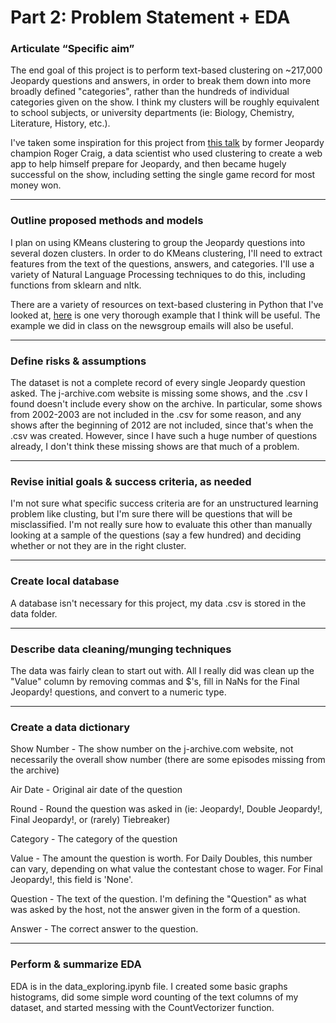 # Part 2: Problem Statement + EDA

### Articulate “Specific aim”
The end goal of this project is to perform text-based clustering on ~217,000 Jeopardy questions and answers, in order to break them down into more broadly defined "categories", rather than the hundreds of individual categories given on the show. I think my clusters will be roughly equivalent to school subjects, or university departments (ie: Biology, Chemistry, Literature, History, etc.).

I've taken some inspiration for this project from [this talk](https://vimeo.com/29001512) by former Jeopardy champion Roger Craig, a data scientist who used clustering to create a web app to help himself prepare for Jeopardy, and then became hugely successful on the show, including setting the single game record for most money won.

---

### Outline proposed methods and models
I plan on using KMeans clustering to group the Jeopardy questions into several dozen clusters. In order to do KMeans clustering, I'll need to extract features from the text of the questions, answers, and categories. I'll use a variety of Natural Language Processing techniques to do this, including functions from sklearn and nltk.

There are a variety of resources on text-based clustering in Python that I've looked at, [here](http://brandonrose.org/clustering) is one very thorough example that I think will be useful. The example we did in class on the newsgroup emails will also be useful.

---

### Define risks & assumptions
The dataset is not a complete record of every single Jeopardy question asked. The j-archive.com website is missing some shows, and the .csv I found doesn't include every show on the archive. In particular, some shows from 2002-2003 are not included in the .csv for some reason, and any shows after the beginning of 2012 are not included, since that's when the .csv was created. However, since I have such a huge number of questions already, I don't think these missing shows are that much of a problem.

---

### Revise initial goals & success criteria, as needed
I'm not sure what specific success criteria are for an unstructured learning problem like clusting, but I'm sure there will be questions that will be misclassified. I'm not really sure how to evaluate this other than manually looking at a sample of the questions (say a few hundred) and deciding whether or not they are in the right cluster.

---

### Create local database
A database isn't necessary for this project, my data .csv is stored in the data folder.

---

### Describe data cleaning/munging techniques
The data was fairly clean to start out with. All I really did was clean up the "Value" column by removing commas and $'s, fill in NaNs for the Final Jeopardy! questions, and convert to a numeric type.

---

### Create a data dictionary
Show Number - The show number on the j-archive.com website, not necessarily the overall show number (there are some episodes missing from the archive)

Air Date - Original air date of the question

Round - Round the question was asked in (ie: Jeopardy!, Double Jeopardy!, Final Jeopardy!, or (rarely) Tiebreaker)

Category - The category of the question

Value - The amount the question is worth. For Daily Doubles, this number can vary, depending on what value the contestant chose to wager. For Final Jeopardy!, this field is 'None'.

Question - The text of the question. I'm defining the "Question" as what was asked by the host, not the answer given in the form of a question.

Answer - The correct answer to the question.

---

### Perform & summarize EDA
EDA is in the data_exploring.ipynb file. I created some basic graphs histograms, did some simple word counting of the text columns of my dataset, and started messing with the CountVectorizer function.